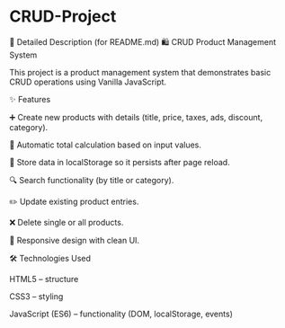 # CRUD-Project
📌 Detailed Description (for README.md)
🛍️ CRUD Product Management System

This project is a product management system that demonstrates basic CRUD operations using Vanilla JavaScript.

✨ Features

➕ Create new products with details (title, price, taxes, ads, discount, category).

🧮 Automatic total calculation based on input values.

📂 Store data in localStorage so it persists after page reload.

🔍 Search functionality (by title or category).

✏️ Update existing product entries.

❌ Delete single or all products.

📱 Responsive design with clean UI.

🛠️ Technologies Used

HTML5 – structure

CSS3 – styling

JavaScript (ES6) – functionality (DOM, localStorage, events)
